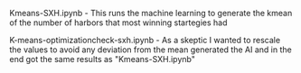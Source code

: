 Kmeans-SXH.ipynb - This runs the machine learning to generate the kmean of the number of harbors that most winning startegies had

K-means-optimizationcheck-sxh.ipynb - As a skeptic I wanted to rescale the values to avoid any deviation from the mean generated the AI and in the end got the same results as "Kmeans-SXH.ipynb"
